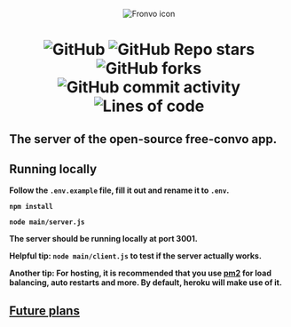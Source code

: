 <p align='center'><img src='https://i.ibb.co/1q07v7b/fronvo-icon-large.webp' alt='Fronvo icon'></p>

<h1 style='text-align: center;'>

![GitHub](https://img.shields.io/github/license/Fronvo/fronvo) ![GitHub Repo stars](https://img.shields.io/github/stars/Fronvo/fronvo?style=social) ![GitHub forks](https://img.shields.io/github/forks/Fronvo/fronvo?style=social) ![GitHub commit activity](https://img.shields.io/github/commit-activity/m/Fronvo/fronvo) ![Lines of code](https://img.shields.io/tokei/lines/github/Fronvo/fronvo)</h1>

## The server of the open-source free-convo app.

## Running locally

**Follow the ```.env.example``` file, fill it out and rename it to ```.env```.**

**```npm install```**

**```node main/server.js```**

**The server should be running locally at port 3001.**

**Helpful tip: ```node main/client.js``` to test if the server actually works.**

**Another tip: For hosting, it is recommended that you use [pm2](https://pm2.keymetrics.io/docs/usage/pm2-doc-single-page/) for load balancing, auto restarts and more. By default, heroku will make use of it.**

## [Future plans](https://github.com/Fronvo/fronvo/projects/1)
